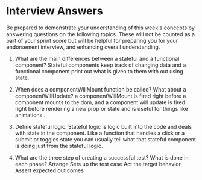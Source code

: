 # Interview Answers
Be prepared to demonstrate your understanding of this week's concepts by answering questions on the following topics. These will not be counted as a part of your sprint score but will be helpful for preparing you for your endorsement interview, and enhancing overall understanding.

1. What are the main differences between a stateful and a functional component?
Stateful components keep track of changing data and a functional component print out what is given to them with out using state.
2. When does a componentWillMount function be called? What about a componentWillUpdate?
a componentWillMount is fired right before a component mounts to the dom, and a component will update is fired right before rendering a new prop or state and is useful for things like animations .
3. Define stateful logic.
Stateful logic is logic built into the code and deals with state in the component. Like a function that handles a click or a submit or toggles state you can usually tell what that stateful component is doing just from the stateful logic.

4. What are the three step of creating a successful test? What is done in each phase?
Arrange Sets up the test case
Act the target behavior 
Assert expected out comes